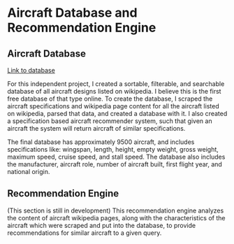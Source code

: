 # Aircraft Database and Recommendation Engine

## Aircraft Database
[Link to database](aircraft_database)

For this independent project, I created a sortable, filterable, and searchable database of all aircraft designs listed on wikipedia. I believe this is the first free database of that type online. To create the database, I scraped the aircraft specifications and wikipedia page content for all the aircraft listed on wikipedia, parsed that data, and created a database with it. I also created a specification based aircraft recommender system, such that given an aircraft the system will return aircraft of similar specifications.

The final database has approximately 9500 aircraft, and includes specifications like: wingspan, length, height, empty weight, gross weight, maximum speed, cruise speed, and stall speed. The database also includes the manufacturer, aircraft role, number of aircraft built, first flight year, and national origin.


## Recommendation Engine
(This section is still in development) 
This recommendation engine analyzes the content of aircraft wikipedia pages, along with the characteristics of the aircraft which were scraped and put into the database, to provide recommendations for similar aircraft to a given query. 
